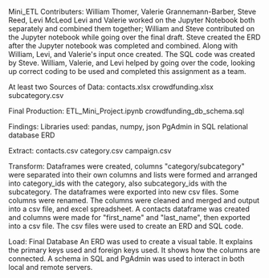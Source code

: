 Mini_ETL 
Contributers: 
William Thomer, Valerie Grannemann-Barber, Steve Reed, Levi McLeod
Levi and Valerie worked on the Jupyter Notebook both separately and combined them together; William and Steve contributed on the Jupyter notebook while going over the final draft.
Steve created the ERD after the Jupyter notebook was completed and combined.  Along with William, Levi, and Valerie's input once created.  The SQL code was created by Steve. 
William, Valerie, and Levi helped by going over the code, looking up correct coding to be used and completed this assignment as a team.


At least two Sources of Data:
contacts.xlsx
crowdfunding.xlsx
subcategory.csv


Final Production:
ETL_Mini_Project.ipynb
crowdfunding_db_schema.sql

Findings:
Libraries used: pandas, numpy, json
PgAdmin in SQL relational database
ERD

Extract:
contacts.csv
category.csv
campaign.csv

Transform:
Dataframes were created, columns "category/subcategory" were separated into their own columns and lists were formed and arranged into category_ids with the category, also subcategory_ids with the subcategory.
The dataframes were exported into new csv files. Some columns were renamed. The columns were cleaned and merged and output into a csv file, and excel spreadsheet. 
A contacts dataframe was created and columns were made for "first_name" and "last_name", then exported into a csv file.  The csv files were used to create an ERD and SQL code.


Load: Final Database
An ERD was used to create a visual table. It explains the primary keys used and foreign keys used.  It shows how the columns are connected.
A schema in SQL and PgAdmin was used to interact in both local and remote servers. 

